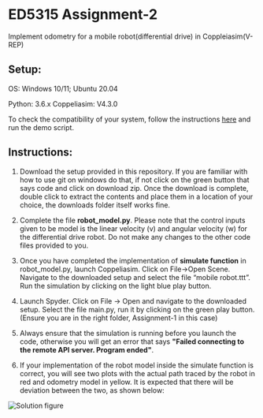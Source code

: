 # ED5315 Assignment-2
Implement odometry for a mobile robot(differential drive) in Coppleiasim(V-REP)

## Setup:
OS: Windows 10/11; Ubuntu 20.04


Python: 3.6.x
Coppeliasim: V4.3.0

To check the compatibility of your system, follow the instructions [here](https://github.com/BijoSebastian/ED5315_Mobile_Robot_Sim_Setup/tree/main/Demo) and run the demo script.

## Instructions:

  1. Download the setup provided in this repository. If you are familiar with how to use git on windows do that, if not click on the green button that says code and click on download zip. Once the download is complete, double click to extract the contents and place them in a location of your choice, the downloads folder itself works fine.

  2. Complete the file **robot_model.py**. Please note that the control inputs given to be model is the linear velocity (v) and angular velocity (w) for the differential drive robot. Do not make any changes to the other code files provided to you.

  3. Once you have completed the implementation of **simulate function** in robot_model.py, launch Coppeliasim. Click on File->Open Scene. Navigate to the downloaded setup and select the file “mobile robot.ttt”. Run the simulation by clicking on the light blue play button.

  4. Launch Spyder. Click on File -> Open and navigate to the downloaded setup. Select the file main.py, run it by clicking on the green play button. (Ensure you are in the right folder, Assignment-1 in this case) 

  5. Always ensure that the simulation is running before you launch the code, otherwise you will get an error that says **"Failed connecting to the remote API server. Program ended"**.

  6.	If your implementation of the robot model inside the simulate function is correct, you will see two plots with the actual path traced by the robot in red and odometry model in yellow. It is expected that there will be deviation between the two, as shown below:

![Solution figure](Solution_figure.png)

